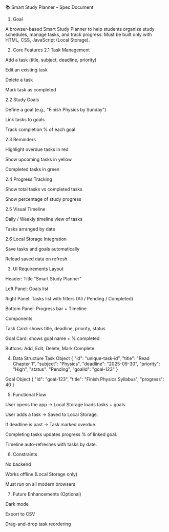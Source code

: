 📚 Smart Study Planner – Spec Document
1. Goal

A browser-based Smart Study Planner to help students organize study schedules, manage tasks, and track progress.
Must be built only with HTML, CSS, JavaScript (Local Storage).

2. Core Features
2.1 Task Management

Add a task (title, subject, deadline, priority)

Edit an existing task

Delete a task

Mark task as completed

2.2 Study Goals

Define a goal (e.g., "Finish Physics by Sunday")

Link tasks to goals

Track completion % of each goal

2.3 Reminders

Highlight overdue tasks in red

Show upcoming tasks in yellow

Completed tasks in green

2.4 Progress Tracking

Show total tasks vs completed tasks

Show percentage of study progress

2.5 Visual Timeline

Daily / Weekly timeline view of tasks

Tasks arranged by date

2.6 Local Storage Integration

Save tasks and goals automatically

Reload saved data on refresh

3. UI Requirements
Layout

Header: Title "Smart Study Planner"

Left Panel: Goals list

Right Panel: Tasks list with filters (All / Pending / Completed)

Bottom Panel: Progress bar + Timeline

Components

Task Card: shows title, deadline, priority, status

Goal Card: shows goal name + % completed

Buttons: Add, Edit, Delete, Mark Complete

4. Data Structure
Task Object
{
  "id": "unique-task-id",
  "title": "Read Chapter 1",
  "subject": "Physics",
  "deadline": "2025-09-30",
  "priority": "High",
  "status": "Pending",
  "goalId": "goal-123"
}

Goal Object
{
  "id": "goal-123",
  "title": "Finish Physics Syllabus",
  "progress": 40
}

5. Functional Flow

User opens the app → Local Storage loads tasks + goals.

User adds a task → Saved to Local Storage.

If deadline is past → Task marked overdue.

Completing tasks updates progress % of linked goal.

Timeline auto-refreshes with tasks by date.

6. Constraints

No backend

Works offline (Local Storage only)

Must run on all modern browsers

7. Future Enhancements (Optional)

Dark mode

Export to CSV

Drag-and-drop task reordering